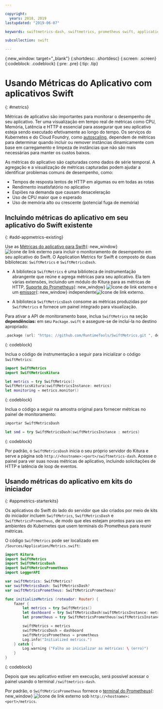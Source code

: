 ```yaml
---

copyright:
  years: 2018, 2019
lastupdated: "2019-06-07"

keywords: swiftmetrics-dash, swiftmetrics, prometheus swift, application metrics swift, swift performance, slow swift, swift dashboard, metris swift

subcollection: swift

---
```


{:new_window: target="_blank"}
{:shortdesc: .shortdesc}
{:screen: .screen}
{:codeblock: .codeblock}
{:pre: .pre}
{:tip: .tip}

# Usando Métricas do Aplicativo com aplicativos Swift
{: #metrics}

Métricas de aplicativo são importantes para monitorar o desempenho de seu aplicativo. Ter uma visualização em tempo real de métricas como CPU, Memória, Latência e HTTP é essencial para assegurar que seu aplicativo esteja sendo executado efetivamente ao longo do tempo. Os serviços do Kubernetes e do Cloud Foundry, como [autoscaling](/docs/services/Auto-Scaling?topic=Auto-Scaling-get-started), dependem de métricas para determinar quando incluir ou remover instâncias dinamicamente com base em carregamento e limpeza de instâncias que não são mais necessárias para manter os custos baixos.

As métricas do aplicativo são capturadas como dados de série temporal. A agregação e a visualização de métricas capturadas podem ajudar a identificar problemas comuns de desempenho, como:

* Tempos de resposta lentos de HTTP em algumas ou em todas as rotas
* Rendimento insatisfatório no aplicativo
* Espiões na demanda que causam desaceleração
* Uso de CPU maior que o esperado
* Uso de memória alto ou crescente (potencial fuga de memória)

## Incluindo métricas do aplicativo em seu aplicativo do Swift existente
{: #add-appmetrics-existing}

Use as [Métricas do aplicativo para Swift](https://developer.ibm.com/swift/monitoring-diagnostics/application-metrics-for-swift/){: new_window} ![Ícone de link externo](../../icons/launch-glyph.svg "Ícone de link externo") para incluir o monitoramento de desempenho em seu aplicativo do Swift. O Application Metrics for Swift é composto de duas bibliotecas: `SwiftMetrics` e `SwiftMetricsDash`.

* A biblioteca `SwiftMetrics` é uma biblioteca de instrumentação abrangente que reúne e agrega métricas para seu aplicativo. Ela tem várias extensões, incluindo um módulo do Kitura para as métricas de HTTP, [Suporte do Prometheus](https://github.com/RuntimeTools/SwiftMetrics#prometheus-support){: new_window} ![Ícone de link externo](../../icons/launch-glyph.svg "Ícone de link externo") e um [emissor](https://github.com/RuntimeTools/SwiftMetrics#application-metrics-for-swift-agent){: new_window} independente![Ícone de link externo](../../icons/launch-glyph.svg "Ícone de link externo").

* A biblioteca `SwiftMetricsDash` consome as métricas produzidas por `SwiftMetrics` e fornece um painel integrado para visualização.

Para ativar a API de monitoramento base, inclua `SwiftMetrics` na seção **dependências:** em seu `Package.swift` e assegure-se de incluí-la no destino apropriado:
```swift
.package (url: "https: //github.com/RuntimeTools/SwiftMetrics.git ", de:" 2.4.0 ")
```
{: codeblock}

Inclua o código de instrumentação a seguir para inicializar o código `SwiftMetrics`:
```swift
import SwiftMetrics
import SwiftMetricsKitura

let metrics = try SwiftMetrics()
SwiftMetricsKitura(swiftMetricsInstance: metrics)
let monitoring = metrics.monitor()
```
{: codeblock}

Inclua o código a seguir na amostra original para fornecer métricas no painel de monitoramento:
```swift
importar SwiftMetricsDash

let smd = try SwiftMetricsDash(swiftMetricsInstance : metrics)
```  
{: codeblock}

Por padrão, o `SwiftMetricsDash` inicia o seu próprio servidor do Kitura e serve a página sob `http://<hostname>:<port>/swiftmetrics-dash`. Acesse o painel para ver suas novas métricas de aplicativo, incluindo solicitações de HTTP e latência de loop de eventos.

## Usando métricas do aplicativo em kits do iniciador
{: #appmetrics-starterkits}

Os aplicativos do Swift do lado do servidor que são criados por meio de kits do iniciador incluem `SwiftMetrics`, `SwiftMetricsDash` e `SwiftMetricsPrometheus`, de modo que eles estejam prontos para uso em ambientes do Kubernetes que usem terminais do Prometheus para reunir métricas.

O código `SwiftMetrics` pode ser localizado em `/Sources/Application/Metrics.swift`:
```swift
import Kitura
import SwiftMetrics
import SwiftMetricsDash
import SwiftMetricsPrometheus
import LoggerAPI

var swiftMetrics: SwiftMetrics?
var swiftMetricsDash: SwiftMetricsDash?
var swiftMetricsPrometheus: SwiftMetricsPrometheus?

func initializeMetrics (roteador: Router) {
    fazer {
        let metrics = try SwiftMetrics()
        let dashboard = try SwiftMetricsDash(swiftMetricsInstance: metrics, endpoint: router)
        let prometheus = try SwiftMetricsPrometheus(swiftMetricsInstance: metrics, endpoint: router)

        swiftMetrics = metrics
        swiftMetricsDash = dashboard
        swiftMetricsPrometheus = prometheus
        Log.info("Initialized metrics.")
    } catch {
        Log.warning ("Falha ao inicializar as métricas: \ (erro)")
    }
}
```
{: codeblock}

Depois que seu aplicativo estiver em execução, será possível acessar o painel usando o terminal `/swiftmetrics-dash`.

Por padrão, o `SwiftMetricsPrometheus` fornece o [terminal do Prometheus](https://prometheus.io/){: new_window} ![Ícone de link externo](../../icons/launch-glyph.svg "Ícone de link externo") sob `http://<hostname>:<port>/metrics`.
